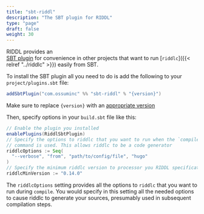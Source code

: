 ```yaml
---
title: "sbt-riddl"
description: "The SBT plugin for RIDDL"
type: "page"
draft: false
weight: 30
---
```


RIDDL provides an  
[SBT plugin](https://www.scala-sbt.org/1.x/docs/Using-Plugins.html) for 
convenience in other projects that want to run 
[`riddlc`]({{< relref "../riddlc" >}}) easily from SBT.

To install the SBT plugin all you need to do is add the following to your 
`project/plugins.sbt` file:

```sbt
addSbtPlugin("com.ossuminc" %% "sbt-riddl" % "{version}")
```
Make sure to replace `{version}` with an 
[appropriate version](https://github.com/ossuminc/riddl/releases)
 

Then, specify options in your `build.sbt` file like this:

```sbt
// Enable the plugin you installed
enablePlugins(RiddlSbtPlugin) 
// Specify the options to riddlc that you want to run when the `compile` 
// command is used. This allows riddlc to be a code generator
riddlcOptions := Seq(
  "--verbose", "from", "path/to/config/file", "hugo"
)
// Specify the minimum riddlc version to processor you RIDDL specification
riddlcMinVersion := "0.14.0"
```

The `riddlcOptions` setting provides all the options to `riddlc` 
that you want to run during `compile`. You would specify in this setting
all the needed options to cause riddlc to generate your sources, presumably
used in subsequent compilation steps.
